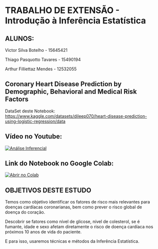 # **TRABALHO DE EXTENSÃO - Introdução à Inferência Estatística**

## **ALUNOS:**

Victor Silva Botelho - 15645421

Thiago Pasquotto Tavares - 15490194

Arthur Filliettaz Mendes - 12532055

## **Coronary Heart Disease Prediction by Demographic, Behavioral and Medical Risk Factors**
DataSet deste Notebook: https://www.kaggle.com/datasets/dileep070/heart-disease-prediction-using-logistic-regression/data

## **Vídeo no Youtube:**

[![Análise Inferencial](https://img.youtube.com/vi/WdlTdKiL_lI/0.jpg)](https://youtu.be/WdlTdKiL_lI)

## **Link do Notebook no Google Colab:**

[![Abrir no Colab](https://colab.research.google.com/assets/colab-badge.svg)](https://colab.research.google.com/drive/1IUDCVnwPnuaTVjt3FLQWz9tdxjJPY3PW?usp=sharing)


## **OBJETIVOS DESTE ESTUDO**
Temos como objetivo identificar os fatores de risco mais relevantes para doenças cardíacas coronarianas, bem como prever o risco global de doença do coração.

Descobrir se fatores como nível de glicose, nível de colesterol, se é fumante, idade e sexo afetam diretamente o risco de doença cardíaca nos próximos 10 anos de vida do paciente.

E para isso, usaremos técnicas e métodos da Inferência Estatística.
